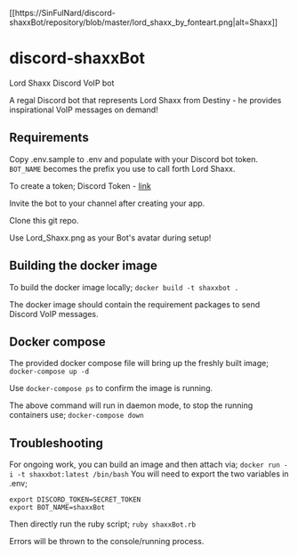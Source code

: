 [[https://SinFulNard/discord-shaxxBot/repository/blob/master/lord_shaxx_by_fonteart.png|alt=Shaxx]]

# discord-shaxxBot
Lord Shaxx Discord VoIP bot

A regal Discord bot that represents Lord Shaxx from Destiny - he provides inspirational VoIP messages on demand!

## Requirements
Copy .env.sample to .env and populate with your Discord bot token. `BOT_NAME` becomes the prefix you use to call forth Lord Shaxx.

To create a token; Discord Token - [link](https://github.com/reactiflux/discord-irc/wiki/Creating-a-discord-bot-&-getting-a-token)

Invite the bot to your channel after creating your app.

Clone this git repo.

Use Lord_Shaxx.png as your Bot's avatar during setup!

## Building the docker image
To build the docker image locally;
`docker build -t shaxxbot .`

The docker image should contain the requirement packages to send Discord VoIP messages.

## Docker compose
The provided docker compose file will bring up the freshly built image;
`docker-compose up -d`

Use `docker-compose ps` to confirm the image is running.

The above command will run in daemon mode, to stop the running containers use;
`docker-compose down`

## Troubleshooting
For ongoing work, you can build an image and then attach via;
`docker run -i -t shaxxbot:latest /bin/bash`
You will need to export the two variables in .env;
```
export DISCORD_TOKEN=SECRET_TOKEN
export BOT_NAME=shaxxBot
```
Then directly run the ruby script;
`ruby shaxxBot.rb`

Errors will be thrown to the console/running process.

